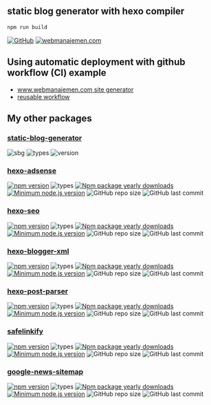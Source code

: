 ## static blog generator with hexo compiler

```bash
npm run build
```

[![GitHub](https://badgen.net/badge/icon/github?icon=github&label=master&style=flat-square)](https://github.com/dimaslanjaka/dimaslanjaka.github.io/tree/master)
[![webmanajemen.com](https://img.shields.io/website.svg?down_color=red&down_message=down&style=flat-square&up_color=green&up_message=up&label=webmanajemen.com&url=https://webmanajemen.com)](https://webmanajemen.com)

## Using automatic deployment with github workflow (CI) example
- [www.webmanajemen.com site generator](https://github.com/dimaslanjaka/static-blog-generator-hexo/blob/a110d0ba7752b6ec9295c353ac6f1aafd22270b8/.github/workflows/build-site.yml)
- [reusable workflow](https://github.com/dimaslanjaka/source-posts/blob/fb396eaba81bbdced9302f3e43d01b5166f0dff5/.github/workflows/build-site.yml)

## My other packages

### [static-blog-generator](https://github.com/dimaslanjaka/static-blog-generator)
![sbg](https://badgen.net/github/last-commit/dimaslanjaka/static-blog-generator?style=flat-square&label=last+commit+dev)
![types](https://badgen.net/npm/types/static-blog-generator?style=flat-square)
![version](https://badgen.net/npm/v/static-blog-generator?style=flat-square)

### [hexo-adsense](https://github.com/dimaslanjaka/hexo-adsense)
[![npm version](https://badge.fury.io/js/hexo-adsense.svg?style=flat-square)](https://badge.fury.io/js/hexo-adsense)
![types](https://badgen.net/npm/types/hexo-adsense?style=flat-square)
[![Npm package yearly downloads](https://badgen.net/npm/dy/hexo-adsense?style=flat-square)](https://npmjs.com/package/hexo-adsense)
[![Minimum node.js version](https://badgen.net/npm/node/hexo-adsense?style=flat-square)](https://npmjs.com/package/hexo-adsense)
![GitHub repo size](https://img.shields.io/github/repo-size/dimaslanjaka/hexo-adsense?label=Repository%20Size&style=flat-square)
![GitHub last commit](https://img.shields.io/github/last-commit/dimaslanjaka/hexo-adsense?color=blue&label=Last%20Commit&style=flat-square)

### [hexo-seo](https://github.com/dimaslanjaka/hexo-seo)
[![npm version](https://badge.fury.io/js/hexo-seo.svg?style=flat-square)](https://badge.fury.io/js/hexo-seo)
![types](https://badgen.net/npm/types/hexo-seo?style=flat-square)
[![Npm package yearly downloads](https://badgen.net/npm/dy/hexo-seo?style=flat-square)](https://npmjs.com/package/hexo-seo)
[![Minimum node.js version](https://badgen.net/npm/node/hexo-seo?style=flat-square)](https://npmjs.com/package/hexo-seo)
![GitHub repo size](https://img.shields.io/github/repo-size/dimaslanjaka/hexo-seo?label=Repository%20Size&style=flat-square)
![GitHub last commit](https://img.shields.io/github/last-commit/dimaslanjaka/hexo-seo?color=blue&label=Last%20Commit&style=flat-square)

### [hexo-blogger-xml](https://github.com/dimaslanjaka/hexo-blogger-xml)
[![npm version](https://badge.fury.io/js/hexo-blogger-xml.svg?style=flat-square)](https://badge.fury.io/js/hexo-blogger-xml)
![types](https://badgen.net/npm/types/hexo-blogger-xml?style=flat-square)
[![Npm package yearly downloads](https://badgen.net/npm/dy/hexo-blogger-xml?style=flat-square)](https://npmjs.com/package/hexo-blogger-xml)
[![Minimum node.js version](https://badgen.net/npm/node/hexo-blogger-xml?style=flat-square)](https://npmjs.com/package/hexo-blogger-xml)
![GitHub repo size](https://img.shields.io/github/repo-size/dimaslanjaka/hexo-blogger-xml?label=Repository%20Size&style=flat-square)
![GitHub last commit](https://img.shields.io/github/last-commit/dimaslanjaka/hexo-blogger-xml?color=blue&label=Last%20Commit&style=flat-square)

### [hexo-post-parser](https://github.com/dimaslanjaka/hexo-post-parser)
[![npm version](https://badge.fury.io/js/hexo-post-parser.svg?style=flat-square)](https://badge.fury.io/js/hexo-post-parser)
![types](https://badgen.net/npm/types/hexo-post-parser?style=flat-square)
[![Npm package yearly downloads](https://badgen.net/npm/dy/hexo-post-parser?style=flat-square)](https://npmjs.com/package/hexo-post-parser)
[![Minimum node.js version](https://badgen.net/npm/node/hexo-post-parser?style=flat-square)](https://npmjs.com/package/hexo-post-parser)
![GitHub repo size](https://img.shields.io/github/repo-size/dimaslanjaka/hexo-post-parser?label=Repository%20Size&style=flat-square)
![GitHub last commit](https://img.shields.io/github/last-commit/dimaslanjaka/hexo-post-parser?color=blue&label=Last%20Commit&style=flat-square)

### [safelinkify](https://github.com/dimaslanjaka/safelink)
[![npm version](https://badge.fury.io/js/safelinkify.svg?style=flat-square)](https://badge.fury.io/js/safelinkify)
![types](https://badgen.net/npm/types/safelinkify?style=flat-square)
[![Npm package yearly downloads](https://badgen.net/npm/dy/safelinkify?style=flat-square)](https://npmjs.com/package/safelinkify)
[![Minimum node.js version](https://badgen.net/npm/node/safelinkify?style=flat-square)](https://npmjs.com/package/safelinkify)
![GitHub repo size](https://img.shields.io/github/repo-size/dimaslanjaka/safelink?label=Repository%20Size&style=flat-square)
![GitHub last commit](https://img.shields.io/github/last-commit/dimaslanjaka/safelink?color=blue&label=Last%20Commit&style=flat-square)

### [google-news-sitemap](https://github.com/dimaslanjaka/google-news-sitemap)
[![npm version](https://badge.fury.io/js/google-news-sitemap.svg?style=flat-square)](https://badge.fury.io/js/google-news-sitemap)
![types](https://badgen.net/npm/types/google-news-sitemap?style=flat-square)
[![Npm package yearly downloads](https://badgen.net/npm/dy/google-news-sitemap?style=flat-square)](https://npmjs.com/package/google-news-sitemap)
[![Minimum node.js version](https://badgen.net/npm/node/google-news-sitemap?style=flat-square)](https://npmjs.com/package/google-news-sitemap)
![GitHub repo size](https://img.shields.io/github/repo-size/dimaslanjaka/google-news-sitemap?label=Repository%20Size&style=flat-square)
![GitHub last commit](https://img.shields.io/github/last-commit/dimaslanjaka/google-news-sitemap?color=blue&label=Last%20Commit&style=flat-square)
